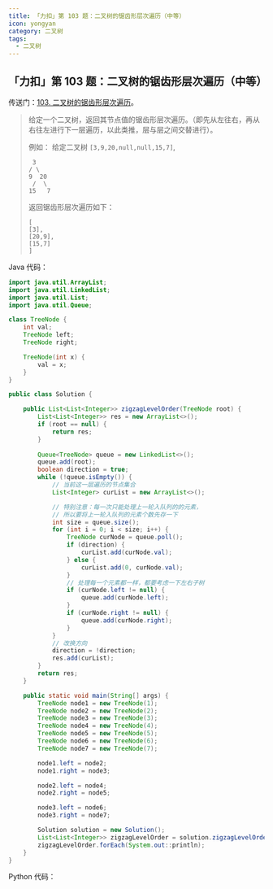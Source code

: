 ```yaml
---
title: 「力扣」第 103 题：二叉树的锯齿形层次遍历（中等）
icon: yongyan
category: 二叉树
tags:
  - 二叉树
---
```



## 「力扣」第 103 题：二叉树的锯齿形层次遍历（中等）

传送门：[103. 二叉树的锯齿形层次遍历](https://leetcode-cn.com/problems/binary-tree-zigzag-level-order-traversal/)。

> 给定一个二叉树，返回其节点值的锯齿形层次遍历。（即先从左往右，再从右往左进行下一层遍历，以此类推，层与层之间交替进行）。
>
> 例如：
> 给定二叉树 `[3,9,20,null,null,15,7]`,
>
> ```
>  3
> / \
> 9  20
>  /  \
> 15   7
> ```
>
> 返回锯齿形层次遍历如下：
>
> ```
> [
> [3],
> [20,9],
> [15,7]
> ]
> ```

Java 代码：

```java
import java.util.ArrayList;
import java.util.LinkedList;
import java.util.List;
import java.util.Queue;

class TreeNode {
    int val;
    TreeNode left;
    TreeNode right;

    TreeNode(int x) {
        val = x;
    }
}

public class Solution {

    public List<List<Integer>> zigzagLevelOrder(TreeNode root) {
        List<List<Integer>> res = new ArrayList<>();
        if (root == null) {
            return res;
        }
        
        Queue<TreeNode> queue = new LinkedList<>();
        queue.add(root);
        boolean direction = true;
        while (!queue.isEmpty()) {
            // 当前这一层遍历的节点集合
            List<Integer> curList = new ArrayList<>();

            // 特别注意：每一次只能处理上一轮入队列的的元素，
            // 所以要将上一轮入队列的元素个数先存一下
            int size = queue.size();
            for (int i = 0; i < size; i++) {
                TreeNode curNode = queue.poll();
                if (direction) {
                    curList.add(curNode.val);
                } else {
                    curList.add(0, curNode.val);
                }
                // 处理每一个元素都一样，都要考虑一下左右子树
                if (curNode.left != null) {
                    queue.add(curNode.left);
                }
                if (curNode.right != null) {
                    queue.add(curNode.right);
                }
            }
            // 改换方向
            direction = !direction;
            res.add(curList);
        }
        return res;
    }

    public static void main(String[] args) {
        TreeNode node1 = new TreeNode(1);
        TreeNode node2 = new TreeNode(2);
        TreeNode node3 = new TreeNode(3);
        TreeNode node4 = new TreeNode(4);
        TreeNode node5 = new TreeNode(5);
        TreeNode node6 = new TreeNode(6);
        TreeNode node7 = new TreeNode(7);

        node1.left = node2;
        node1.right = node3;

        node2.left = node4;
        node2.right = node5;

        node3.left = node6;
        node3.right = node7;

        Solution solution = new Solution();
        List<List<Integer>> zigzagLevelOrder = solution.zigzagLevelOrder(node1);
        zigzagLevelOrder.forEach(System.out::println);
    }
}
```



Python 代码：

```python

```

